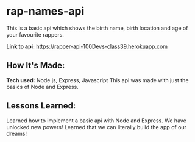 # rap-names-api

This is a basic api which shows the birth name, birth location and age of your favourite rappers.

**Link to api:** https://rapper-api-100Devs-class39.herokuapp.com

## How It's Made:
**Tech used:** Node.js, Express, Javascript
This api was made with just the basics of Node and Express. 

## Lessons Learned:
Learned how to implement a basic api with Node and Express. 
We have unlocked new powers!
Learned that we can literally build the app of our dreams!

